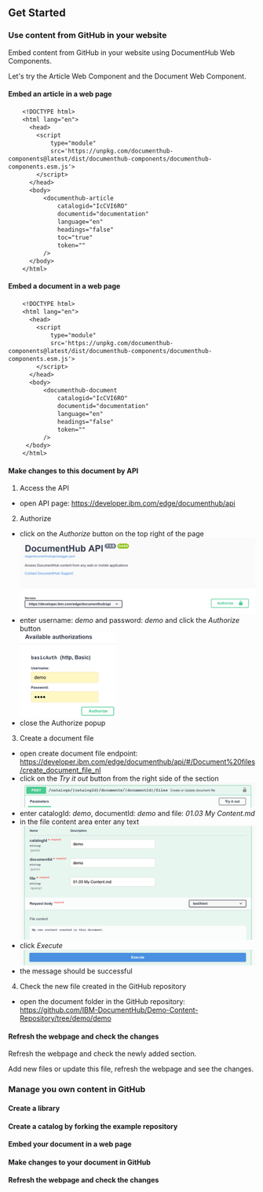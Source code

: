 ## Get Started

### Use content from GitHub in your website

Embed content from GitHub in your website using DocumentHub Web Components. 

Let's try the Article Web Component and the Document Web Component.

#### Embed an article in a web page

```
    <!DOCTYPE html>
    <html lang="en">
      <head>
        <script 
            type="module" 
            src='https://unpkg.com/documenthub-components@latest/dist/documenthub-components/documenthub-components.esm.js'>
        </script>
      </head>
      <body>
          <documenthub-article
              catalogid="IcCVI6RO"
              documentid="documentation"
              language="en"
              headings="false"
              toc="true"
              token=""
          />
      </body>
    </html>
```

#### Embed a document in a web page

```
    <!DOCTYPE html>
    <html lang="en">
      <head>
        <script 
            type="module" 
            src='https://unpkg.com/documenthub-components@latest/dist/documenthub-components/documenthub-components.esm.js'>
        </script>
      </head>
      <body>
          <documenthub-document
              catalogid="IcCVI6RO"
              documentid="documentation"
              language="en"
              headings="false"
              token=""
          />
     </body>
    </html>
```

#### Make changes to this document by API

1. Access the API
  - open API page: https://developer.ibm.com/edge/documenthub/api
2. Authorize
  - click on the *Authorize* button on the top right of the page  
  ![Authorize](_attachments/api2_.png)
  - enter username: *demo* and password: *demo* and click the *Authorize* button  
  ![Authorize](_attachments/api6_.png)
  - close the Authorize popup
3. Create a document file
  - open create document file endpoint: https://developer.ibm.com/edge/documenthub/api/#/Document%20files/create_document_file_nl
  - click on the *Try it out* button from the right side of the section  
  ![Create file](_attachments/api3_.png)
  - enter catalogId: *demo*, documentId: *demo* and file: *01.03 My Content.md*
  - in the file content area enter any text  
  ![Create file](_attachments/api4_.png)
  - click *Execute*  
  ![Create file](_attachments/api5_.png)
  - the message should be successful
4. Check the new file created in the GitHub repository
  - open the document folder in the GitHub repository: https://github.com/IBM-DocumentHub/Demo-Content-Repository/tree/demo/demo

#### Refresh the webpage and check the changes

Refresh the webpage and check the newly added section.

Add new files or update this file, refresh the webpage and see the changes.


### Manage you own content in GitHub

#### Create a library

#### Create a catalog by forking the example repository

#### Embed your document in a web page

#### Make changes to your document in GitHub

#### Refresh the webpage and check the changes

